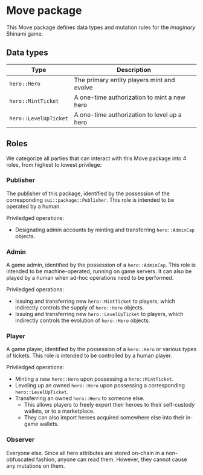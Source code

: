 # Move package

This Move package defines data types and mutation rules for the _imaginary_ Shinami game.

## Data types

| Type                  | Description                                 |
| --------------------- | ------------------------------------------- |
| `hero::Hero`          | The primary entity players mint and evolve  |
| `hero::MintTicket`    | A one-time authorization to mint a new hero |
| `hero::LevelUpTicket` | A one-time authorization to level up a hero |

## Roles

We categorize all parties that can interact with this Move package into 4 roles, from highest to lowest privilege:

### Publisher

The publisher of this package, identified by the possession of the corresponding `sui::package::Publisher`.
This role is intended to be operated by a human.

Priviledged operations:

- Designating admin accounts by minting and transferring `hero::AdminCap` objects.

### Admin

A game admin, identified by the possession of a `hero::AdminCap`.
This role is intended to be machine-operated, running on game servers.
It can also be played by a human when ad-hoc operations need to be performed.

Priviledged operations:

- Issuing and transferring new `hero::MintTicket` to players, which indirectly controls the supply of `hero::Hero` objects.
- Issuing and transferring new `hero::LevelUpTicket` to players, which indirectly controls the evolution of `hero::Hero` objects.

### Player

A game player, identified by the possession of a `hero::Hero` or various types of tickets.
This role is intended to be controlled by a human player.

Priviledged operations:

- Minting a new `hero::Hero` upon possessing a `hero::MintTicket`.
- Leveling up an owned `hero::Hero` upon possessing a corresponding `hero::LevelUpTicket`.
- Transferring an owned `hero::Hero` to someone else.
  - This allows players to freely export their heroes to their self-custody wallets, or to a marketplace.
  - They can also import heroes acquired somewhere else into their in-game wallets.

### Observer

Everyone else.
Since all hero attributes are stored on-chain in a non-obfuscated fashion, anyone can read them.
However, they cannot cause any mutations on them.
